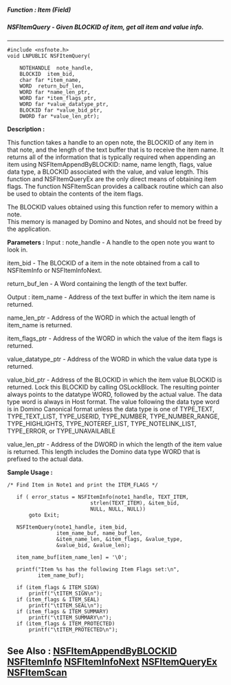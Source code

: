 ##### Function : Item (Field)
##### NSFItemQuery - Given BLOCKID of item, get all item and value info.
---
```
#include <nsfnote.h>
void LNPUBLIC NSFItemQuery(

	NOTEHANDLE  note_handle,
	BLOCKID  item_bid,
	char far *item_name,
	WORD  return_buf_len,
	WORD far *name_len_ptr,
	WORD far *item_flags_ptr,
	WORD far *value_datatype_ptr,
	BLOCKID far *value_bid_ptr,
	DWORD far *value_len_ptr);
```
**Description :**

This function takes a handle to an open note, the BLOCKID of any item in that 
note, and the length of the text buffer that is to receive the item name.  It 
returns all of the information that is typically required when appending an 
item using NSFItemAppendByBLOCKID: name, name length, flags, value data type, a 
BLOCKID associated with the value, and value length.  This function and 
NSFItemQueryEx are the only direct means of obtaining item flags.  The function 
NSFItemScan provides a callback routine which can also be used to obtain the 
contents of the item flags.

The BLOCKID values obtained using this function refer to memory within a note.  
This memory is managed by Domino and Notes, and should not be freed by the 
application.

**Parameters :**
Input :
note_handle  -  A handle to the open note you want to look in.

item_bid  -  The BLOCKID of a item in the note obtained from a call to  NSFItemInfo or NSFItemInfoNext.

return_buf_len  -  A Word containing the length of the text buffer.

Output :
item_name  -  Address of the text buffer in which the item name is returned.

name_len_ptr  -  Address of the WORD in which the actual length of item_name is returned.

item_flags_ptr  -  Address of the WORD in which the value of the item flags is returned.  

value_datatype_ptr  -  Address of the WORD in which the value data type is returned.

value_bid_ptr  -  Address of the BLOCKID in which the item value BLOCKID is returned.  Lock this BLOCKID by calling OSLockBlock. The resulting pointer always points to the datatype WORD, followed by the actual value. The data type word is always in Host format.  The value following the data type  word is in Domino Canonical format unless the data type is one of TYPE_TEXT,  TYPE_TEXT_LIST,   TYPE_USERID, TYPE_NUMBER, TYPE_NUMBER_RANGE,
TYPE_HIGHLIGHTS, TYPE_NOTEREF_LIST, TYPE_NOTELINK_LIST, TYPE_ERROR, or TYPE_UNAVAILABLE

value_len_ptr  -  Address of the DWORD in which the length of the item value is returned.  This length includes the Domino data type WORD that is prefixed to the actual data.


**Sample Usage :**
```
/* Find Item in Note1 and print the ITEM_FLAGS */

   if ( error_status = NSFItemInfo(note1_handle, TEXT_ITEM,
                           strlen(TEXT_ITEM), &item_bid,
                           NULL, NULL, NULL))
       goto Exit;

   NSFItemQuery(note1_handle, item_bid,
                item_name_buf, name_buf_len,
                &item_name_len, &item_flags, &value_type,
                &value_bid, &value_len);

   item_name_buf[item_name_len] = '\0';

   printf("Item %s has the following Item Flags set:\n",
          item_name_buf);

   if (item_flags & ITEM_SIGN)
       printf("\tITEM_SIGN\n");
   if (item_flags & ITEM_SEAL)
       printf("\tITEM_SEAL\n");
   if (item_flags & ITEM_SUMMARY)
       printf("\tITEM_SUMMARY\n");
   if (item_flags & ITEM_PROTECTED)
       printf("\tITEM_PROTECTED\n");
```
**See Also :**
[NSFItemAppendByBLOCKID](/reference/Func/NSFItemAppendByBLOCKID)
[NSFItemInfo](/reference/Func/NSFItemInfo)
[NSFItemInfoNext](/reference/Func/NSFItemInfoNext)
[NSFItemQueryEx](/reference/Func/NSFItemQueryEx)
[NSFItemScan](/reference/Func/NSFItemScan)
---
